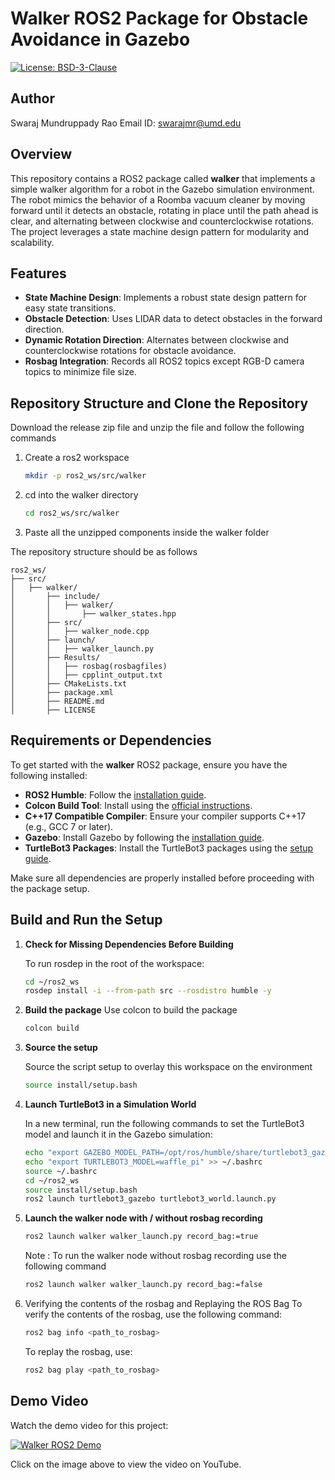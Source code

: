 # Walker ROS2 Package for Obstacle Avoidance in Gazebo
[![License: BSD-3-Clause](https://img.shields.io/badge/License-BSD--3--Clause-blue.svg)](https://opensource.org/licenses/BSD-3-Clause)

## Author 
Swaraj Mundruppady Rao
Email ID: swarajmr@umd.edu

## Overview

This repository contains a ROS2 package called **walker** that implements a simple walker algorithm for a robot in the Gazebo simulation environment. The robot mimics the behavior of a Roomba vacuum cleaner by moving forward until it detects an obstacle, rotating in place until the path ahead is clear, and alternating between clockwise and counterclockwise rotations. The project leverages a state machine design pattern for modularity and scalability.

## Features

- **State Machine Design**: Implements a robust state design pattern for easy state transitions.
- **Obstacle Detection**: Uses LIDAR data to detect obstacles in the forward direction.
- **Dynamic Rotation Direction**: Alternates between clockwise and counterclockwise rotations for obstacle avoidance.
- **Rosbag Integration**: Records all ROS2 topics except RGB-D camera topics to minimize file size.

## Repository Structure and Clone the Repository 
Download the release zip file and unzip the file and follow the following commands
1. Create a ros2 workspace
    ```bash
    mkdir -p ros2_ws/src/walker
    ```
2. cd into the walker directory
    ```bash
    cd ros2_ws/src/walker
    ```
3. Paste all the unzipped components inside the walker folder

The repository structure should be as follows 

```plaintext
ros2_ws/
├── src/
│   ├── walker/
│       ├── include/
│       │   ├── walker/
│       │       ├── walker_states.hpp
│       ├── src/
│       │   ├── walker_node.cpp
│       ├── launch/
│       │   ├── walker_launch.py
│       ├── Results/
│       │   ├── rosbag(rosbagfiles)
│       │   ├── cpplint_output.txt
│       ├── CMakeLists.txt
│       ├── package.xml
│       ├── README.md
│       ├── LICENSE
```

## Requirements or Dependencies

To get started with the **walker** ROS2 package, ensure you have the following installed:

- **ROS2 Humble**: Follow the [installation guide](https://docs.ros.org/en/humble/Installation.html).
- **Colcon Build Tool**: Install using the [official instructions](https://colcon.readthedocs.io/en/released/user/installation.html).
- **C++17 Compatible Compiler**: Ensure your compiler supports C++17 (e.g., GCC 7 or later).
- **Gazebo**: Install Gazebo by following the [installation guide](http://gazebosim.org/tutorials?tut=install_ubuntu).
- **TurtleBot3 Packages**: Install the TurtleBot3 packages using the [setup guide](https://emanual.robotis.com/docs/en/platform/turtlebot3/quick-start/#pc-setup).

Make sure all dependencies are properly installed before proceeding with the package setup.

## Build and Run the Setup
1. **Check for Missing Dependencies Before Building**

    To run rosdep in the root of the workspace: 

    ```bash
    cd ~/ros2_ws 
    rosdep install -i --from-path src --rosdistro humble -y
    ```
2. **Build the package**
    Use colcon to build the package 

    ```bash
    colcon build
    ```
3. **Source the setup**

    Source the script setup to overlay this workspace on the environment 
    ```bash
    source install/setup.bash
    ```
4. **Launch TurtleBot3 in a Simulation World**

    In a new terminal, run the following commands to set the TurtleBot3 model and launch it in the Gazebo simulation:

    ```bash
    echo "export GAZEBO_MODEL_PATH=/opt/ros/humble/share/turtlebot3_gazebo/models/" >> ~/.bashrc
    echo "export TURTLEBOT3_MODEL=waffle_pi" >> ~/.bashrc
    source ~/.bashrc
    cd ~/ros2_ws
    source install/setup.bash
    ros2 launch turtlebot3_gazebo turtlebot3_world.launch.py
    ```
5. **Launch the walker node with / without rosbag recording**
    ```bash
    ros2 launch walker walker_launch.py record_bag:=true
    ```
    Note : To run the walker node without rosbag recording use the following command 
    ```bash
    ros2 launch walker walker_launch.py record_bag:=false
    ```

6. Verifying the contents of the rosbag and Replaying the ROS Bag 
    To 
    verify the contents of the rosbag, use the following command:

    ```bash
    ros2 bag info <path_to_rosbag>
    ```

    To replay the rosbag, use:

    ```bash
    ros2 bag play <path_to_rosbag>
    ```


## Demo Video

Watch the demo video for this project:

[![Walker ROS2 Demo](https://img.youtube.com/vi/0AE1pd3-MHU/0.jpg)](https://youtu.be/0AE1pd3-MHU)

Click on the image above to view the video on YouTube.



